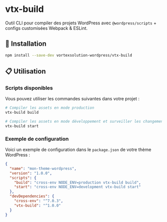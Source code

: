 # vtx-build

Outil CLI pour compiler des projets WordPress avec `@wordpress/scripts` + configs customisées Webpack & ESLint.

## 🚀 Installation

```bash
npm install --save-dev vortexsolution-wordpress/vtx-build
```

## 📋 Utilisation

### Scripts disponibles

Vous pouvez utiliser les commandes suivantes dans votre projet :

```bash
# Compiler les assets en mode production
vtx-build build

# Compiler les assets en mode développement et surveiller les changements
vtx-build start
```


### Exemple de configuration

Voici un exemple de configuration dans le `package.json` de votre thème WordPress :

```json
{
  "name": "mon-theme-wordpress",
  "version": "1.0.0",
  "scripts": {
    "build": "cross-env NODE_ENV=production vtx-build build",
    "start": "cross-env NODE_ENV=development vtx-build start"
  },
  "devDependencies": {
    "cross-env": "^7.0.3",
    "vtx-build": "^1.0.0"
  }
}

